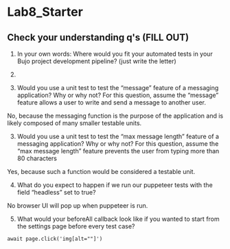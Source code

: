 # Lab8_Starter

## Check your understanding q's (FILL OUT)
1. In your own words: Where would you fit your automated tests in your Bujo project development pipeline? (just write the letter)

1.

2. Would you use a unit test to test the “message” feature of a messaging application? Why or why not? For this question, assume the “message” feature allows a user to write and send a message to another user.

No, because the messaging function is the purpose of the application and is likely composed of many smaller testable units.

3. Would you use a unit test to test the “max message length” feature of a messaging application? Why or why not? For this question, assume the “max message length” feature prevents the user from typing more than 80 characters

Yes, because such a function would be considered a testable unit.

4. What do you expect to happen if we run our puppeteer tests with the field “headless” set to true?

No browser UI will pop up when puppeteer is run.

5. What would your beforeAll callback look like if you wanted to start from the settings page before every test case?

```
await page.click('img[alt=""]')
```